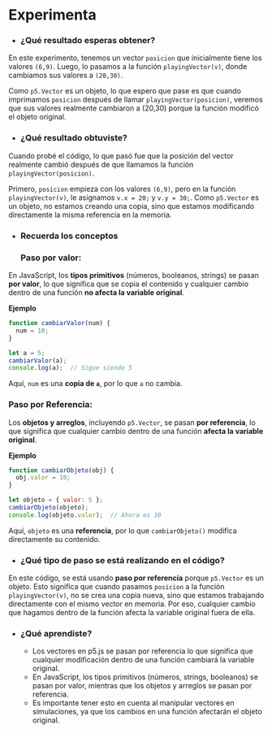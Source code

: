 # Experimenta

-   ### ¿Qué resultado esperas obtener?


En este experimento, tenemos un vector `posicion` que inicialmente tiene los valores `(6,9)`. Luego, lo pasamos a la función `playingVector(v)`, donde cambiamos sus valores a `(20,30)`.


Como `p5.Vector` es un objeto, lo que espero que pase es que cuando imprimamos `posicion` después de llamar `playingVector(posicion)`, veremos que sus valores realmente cambiaron a (20,30) porque la función modificó el objeto original.



- ###   ¿Qué resultado obtuviste?

Cuando probé el código, lo que pasó fue que la posición del vector realmente cambió después de que llamamos la función `playingVector(posicion)`.

Primero, `posicion` empieza con los valores `(6,9)`, pero en la función `playingVector(v)`, le asignamos `v.x = 20;` y `v.y = 30;`. Como `p5.Vector` es un objeto, no estamos creando una copia, sino que estamos modificando directamente la misma referencia en la memoria.


- ### Recuerda los conceptos
	### Paso por valor:


En JavaScript, los **tipos primitivos** (números, booleanos, strings) se pasan **por 		valor**, lo que significa que se copia el contenido y cualquier cambio dentro de una función **no afecta la variable original**.


**Ejemplo**
```js
function cambiarValor(num) {
  num = 10;
}

let a = 5;
cambiarValor(a);
console.log(a);  // Sigue siendo 5

```
Aquí, `num` es una **copia de `a`**, por lo que `a` no cambia.


### Paso por Referencia:

Los **objetos y arreglos**, incluyendo `p5.Vector`, se pasan **por referencia**, lo que significa que cualquier cambio dentro de una función **afecta la variable original**.


**Ejemplo**
```js
function cambiarObjeto(obj) {
  obj.valor = 10;
}

let objeto = { valor: 5 };
cambiarObjeto(objeto);
console.log(objeto.valor);  // Ahora es 10

```
Aquí, `objeto` es una **referencia**, por lo que `cambiarObjeto()` modifica directamente su contenido.


- ###   ¿Qué tipo de paso se está realizando en el código?

En este código, se está usando **paso por referencia** porque `p5.Vector` es un objeto. Esto significa que cuando pasamos `posicion` a la función `playingVector(v)`, no se crea una copia nueva, sino que estamos trabajando directamente con el mismo vector en memoria. Por eso, cualquier cambio que hagamos dentro de la función afecta la variable original fuera de ella.

- ### ¿Qué aprendiste?
	- Los vectores en p5.js se pasan por referencia lo que significa que cualquier modificación dentro de una función cambiará la variable original.  
	- En JavaScript, los tipos primitivos (números, strings, booleanos) se pasan por valor, mientras que los objetos y arreglos se pasan por referencia.  
	- Es importante tener esto en cuenta al manipular vectores en simulaciones, ya que los cambios en una función afectarán el objeto original.
